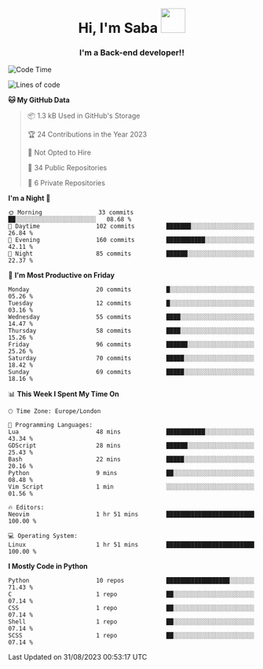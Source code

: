 <h1 align="center">Hi, I'm Saba <img src="https://media.giphy.com/media/EdB2g3VFDoKs57oe1w/giphy.gif" width="50"></h1>
<h3 align="center">I'm a Back-end developer!!</h3>

<!--START_SECTION:waka-->
![Code Time](http://img.shields.io/badge/Code%20Time-767%20hrs%2040%20mins-blue)

![Lines of code](https://img.shields.io/badge/From%20Hello%20World%20I%27ve%20Written-51.2%20thousand%20lines%20of%20code-blue)

**🐱 My GitHub Data** 

> 📦 1.3 kB Used in GitHub's Storage 
 > 
> 🏆 24 Contributions in the Year 2023
 > 
> 🚫 Not Opted to Hire
 > 
> 📜 34 Public Repositories 
 > 
> 🔑 6 Private Repositories 
 > 
**I'm a Night 🦉** 

```text
🌞 Morning                33 commits          ██░░░░░░░░░░░░░░░░░░░░░░░   08.68 % 
🌆 Daytime                102 commits         ███████░░░░░░░░░░░░░░░░░░   26.84 % 
🌃 Evening                160 commits         ███████████░░░░░░░░░░░░░░   42.11 % 
🌙 Night                  85 commits          ██████░░░░░░░░░░░░░░░░░░░   22.37 % 
```
📅 **I'm Most Productive on Friday** 

```text
Monday                   20 commits          █░░░░░░░░░░░░░░░░░░░░░░░░   05.26 % 
Tuesday                  12 commits          █░░░░░░░░░░░░░░░░░░░░░░░░   03.16 % 
Wednesday                55 commits          ████░░░░░░░░░░░░░░░░░░░░░   14.47 % 
Thursday                 58 commits          ████░░░░░░░░░░░░░░░░░░░░░   15.26 % 
Friday                   96 commits          ██████░░░░░░░░░░░░░░░░░░░   25.26 % 
Saturday                 70 commits          █████░░░░░░░░░░░░░░░░░░░░   18.42 % 
Sunday                   69 commits          █████░░░░░░░░░░░░░░░░░░░░   18.16 % 
```


📊 **This Week I Spent My Time On** 

```text
🕑︎ Time Zone: Europe/London

💬 Programming Languages: 
Lua                      48 mins             ███████████░░░░░░░░░░░░░░   43.34 % 
GDScript                 28 mins             ██████░░░░░░░░░░░░░░░░░░░   25.43 % 
Bash                     22 mins             █████░░░░░░░░░░░░░░░░░░░░   20.16 % 
Python                   9 mins              ██░░░░░░░░░░░░░░░░░░░░░░░   08.48 % 
Vim Script               1 min               ░░░░░░░░░░░░░░░░░░░░░░░░░   01.56 % 

🔥 Editors: 
Neovim                   1 hr 51 mins        █████████████████████████   100.00 % 

💻 Operating System: 
Linux                    1 hr 51 mins        █████████████████████████   100.00 % 
```

**I Mostly Code in Python** 

```text
Python                   10 repos            ██████████████████░░░░░░░   71.43 % 
C                        1 repo              ██░░░░░░░░░░░░░░░░░░░░░░░   07.14 % 
CSS                      1 repo              ██░░░░░░░░░░░░░░░░░░░░░░░   07.14 % 
Shell                    1 repo              ██░░░░░░░░░░░░░░░░░░░░░░░   07.14 % 
SCSS                     1 repo              ██░░░░░░░░░░░░░░░░░░░░░░░   07.14 % 
```




 Last Updated on 31/08/2023 00:53:17 UTC
<!--END_SECTION:waka-->
